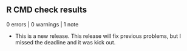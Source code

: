 ## R CMD check results

0 errors | 0 warnings | 1 note

* This is a new release. This release will fix previous problems, but I missed the deadline and it was kick out.
